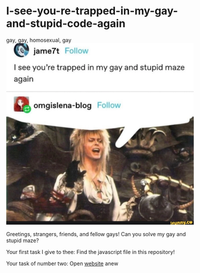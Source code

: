 
# I-see-you-re-trapped-in-my-gay-and-stupid-code-again
gay, gay, homosexual, gay
!["I see you're trapped in my gay and stupid maze again" with a picture of David Bowie from the movie "Labrynth" below it](gayAndStupidMaze.webp "I see you're trapped in my gay and stupid maze again")

Greetings, strangers, friends, and fellow gays!
Can you solve my gay and stupid maze?

Your first task I give to thee:
Find the javascript file in this repository!

Your task of number two:
Open [website][this tab] anew


[this tab]: https://addons.mozilla.org/en-US/firefox/addon/javascript/
